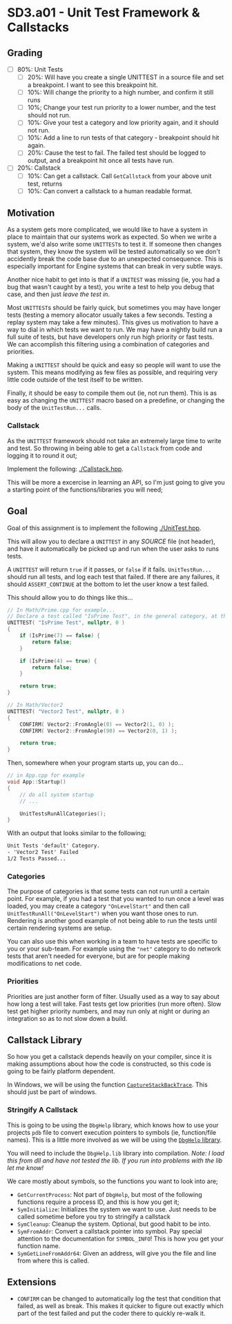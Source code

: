 SD3.a01 - Unit Test Framework & Callstacks
======

## Grading
- [ ] 80%: Unit Tests
    - [ ] 20%: Will have you create a single UNITTEST in a source file and set a breakpoint.  I want to see this breakpoint hit. 
    - [ ] 10%: Will change the priority to a high number, and confirm it still runs
    - [ ] 10%; Change your test run priority to a lower number, and the test should not run.
    - [ ] 10%: Give your test a category and low priority again, and it should not run. 
    - [ ] 10%: Add a line to run tests of that category - breakpoint should hit again. 
    - [ ] 20%: Cause the test to fail.  The failed test should be logged to output, and a breakpoint hit once all tests have run. 
- [ ] 20%: Callstack 
    - [ ] 10%: Can get a callstack.  Call `GetCallstack` from your above unit test, returns 
    - [ ] 10%: Can convert a callstack to a human readable format. 

## Motivation
As a system gets more complicated, we would like to have a system in place to maintain that our systems work as expected.  So when we write a system, we'd
also write some `UNITTEST`s to test it.  If someone then changes that system, they know the system will be tested automatically so we don't accidently break the code base due to an unexpected consequence.  This is especially important for Engine systems that can break in very subtle ways.

Another nice habit to get into is that if a `UNITEST` was missing (ie, you had a bug that wasn't caught by a test), you write a test to help you debug that case, and then just *leave the test in*.  

Most `UNITTEST`s should be fairly quick, but sometimes you may have longer tests (testing a memory allocator usually takes a few seconds.  Testing a replay system may take a few minutes).  This gives us motivation to have a way to dial in which tests we want to run.  We may have a nightly build run a full suite of tests, but have developers only run high priority or fast tests.  We can accomplish this filtering using a combination of categories and priorities.   

Making a `UNITTEST` should be quick and easy so people will want to use the system.  This means modifying as few files as possible, and requiring very little code outside of the test itself to be written.  

Finally, it should be easy to compile them out (ie, not run them).   This is as easy as changing the `UNITTEST` macro based on a predefine, or changing the body of the `UnitTestRun...` calls.  

### Callstack
As the `UNITTEST` framework should not take an extremely large time to write and test.  So throwing in being able to get a `Callstack` from code and logging it to round it out; 

Implement the following: [./Callstack.hpp](./Callstack.hpp).

This will be more a excercise in learning an API, so I'm just going to give you a starting point of the functions/libraries you will need; 


## Goal
Goal of this assignment is to implement the following [./UnitTest.hpp](./UnitTest.hpp). 

This will allow you to declare a `UNITTEST` in any *SOURCE* file (not header), and have it automatically be picked up and run
when the user asks to runs tests.

A `UNITTEST` will return `true` if it passes, or `false` if it fails.  `UnitTestRun...` should run all tests, and log each test that failed.  If there are any failures, it should `ASSERT_CONTINUE` at the bottom to let the user know a test failed. 

This should allow you to do things like this...

```cpp
// In Math/Prime.cpp for example...
// Declare a test called "IsPrime Test", in the general category, at the highest (always) priority.
UNITTEST( "IsPrime Test", nullptr, 0 )
{
	if (IsPrime(7) == false) {
		return false; 
	}

	if (IsPrime(4) == true) {
		return false; 
	}

	return true; 
}

// In Math/Vector2
UNITTEST( "Vector2 Test", nullptr, 0 )
{
	CONFIRM( Vector2::FromAngle(0) == Vector2(1, 0) ); 
	CONFIRM( Vector2::FromAngle(90) == Vector2(0, 1) ); 

	return true; 
}
```

Then, somewhere when your program starts up, you can do...

```cpp
// in App.cpp for example
void App::Startup()
{
	// do all system startup
	// ...

	UnitTestsRunAllCategories(); 
}
``` 

With an output that looks similar to the following;

```txt
Unit Tests 'default' Category.
- 'Vector2 Test' Failed
1/2 Tests Passed...
```

### Categories
The purpose of categories is that some tests can not run until a certain point.  For example, if you had a test that you wanted to run once a level was loaded,
you may create a category `"OnLevelStart"` and then call `UnitTestRunAll("OnLevelStart")` when you want those ones to run.  Rendering is another good example of not 
being able to run the tests until certain rendering systems are setup.   

You can also use this when working in a team to have tests are specific to you or your sub-team.  For example using the `"net"` category to do network tests that aren't needed for everyone, but are for people making modifications to net code.  

### Priorities
Priorities are just another form of filter.  Usually used as a way to say about how long a test will take.  Fast tests get low priorities (run more often).  Slow test get higher priority numbers, and may run only at night or during an integration so as to not slow down a build.  

## Callstack Library 
So how you get a callstack depends heavily on your compiler, since it is making assumptions about how the code is constructed, so this code is going to be fairly platform dependent.  

In Windows, we will be using the function [`CaptureStackBackTrace`](https://docs.microsoft.com/en-us/windows/win32/debug/capturestackbacktrace).  This should just be part of windows. 

### Stringify A Callstack
This is going to be using the `DbgHelp` library, which knows how to use your projects `pdb` file to convert execution pointers to symbols (ie, function/file names).  This is a little more involved as we will be using the [`DbgHelp` library](https://docs.microsoft.com/en-us/windows/win32/debug/dbghelp-functions).

You will need to include the `DbgHelp.lib` library into compilation.
*Note: I load this from dll and have not tested the lib.  If you run into problems with the lib let me know!*

We care mostly about symbols, so the functions you want to look into are; 
- `GetCurrentProcess`:  Not part of `DbgHelp`, but most of the following functions require a process ID, and this is how you get it; 
- `SymInitialize`:  Initializes the system we want to use.  Just needs to be called sometime before you try to stringify a callstack
- `SymCleanup`:  Cleanup the system.  Optional, but good habit to be into. 
- `SymFromAddr`:  Convert a callstack pointer into symbol.  Pay special attention to the documentation for `SYMBOL_INFO`!  This is how you get your function name. 
- `SymGetLineFromAddr64`:  Given an address, will give you the file and line from where this is called.  


## Extensions
- `CONFIRM` can be changed to automatically log the test that condition that failed, as well as break.  This makes it quicker to figure out exactly which part of the test failed and put the coder there to quickly re-walk it.  